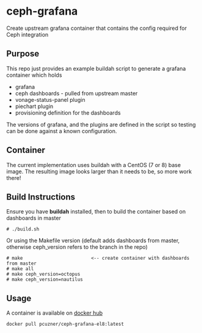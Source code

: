 # ceph-grafana
Create upstream grafana container that contains the config required for Ceph integration

## Purpose
This repo just provides an example buildah script to generate a grafana container which holds  
- grafana
- ceph dashboards - pulled from upstream master
- vonage-status-panel plugin
- piechart plugin
- provisioning definition for the dashboards

The versions of grafana, and the plugins are defined in the script so testing can be done against a known configuration.  

## Container
The current implementation uses buildah with a CentOS (7 or 8) base image. The resulting image looks larger than it needs to be, so more work there! 

## Build Instructions
Ensure you have **buildah** installed, then to build the container based on dashboards in master
```
# ./build.sh
```  

Or using the Makefile version (default adds dashboards from master, otherwise ceph_version refers to the branch in the repo)
```
# make                         <-- create container with dashboards from master 
# make all
# make ceph_version=octopus
# make ceph_version=nautilus
```

## Usage
A container is available on [docker hub](https://hub.docker.com/r/pcuzner/ceph-grafana-el8)  
```
docker pull pcuzner/ceph-grafana-el8:latest
```

